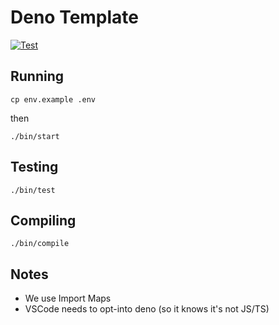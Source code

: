 # Deno Template

[![Test](https://github.com/evantahler/deno-template/actions/workflows/deno.yml/badge.svg)](https://github.com/evantahler/deno-template/actions/workflows/deno.yml)

## Running

```
cp env.example .env
```

then

```
./bin/start
```

## Testing

```
./bin/test
```

## Compiling

```
./bin/compile
```

## Notes

- We use Import Maps
- VSCode needs to opt-into deno (so it knows it's not JS/TS)
